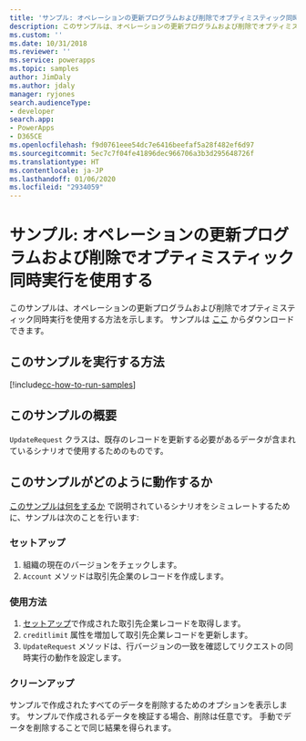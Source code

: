 ```yaml
---
title: 'サンプル: オペレーションの更新プログラムおよび削除でオプティミスティック同時実行を使用する (Common Data Service) | Microsoft Docs'
description: このサンプルは、オペレーションの更新プログラムおよび削除でオプティミスティック同時実行を使用する方法を示します。
ms.custom: ''
ms.date: 10/31/2018
ms.reviewer: ''
ms.service: powerapps
ms.topic: samples
author: JimDaly
ms.author: jdaly
manager: ryjones
search.audienceType:
- developer
search.app:
- PowerApps
- D365CE
ms.openlocfilehash: f9d0761eee54dc7e6416beefaf5a28f482ef6d97
ms.sourcegitcommit: 5ec7c7f04fe41896dec966706a3b3d295648726f
ms.translationtype: HT
ms.contentlocale: ja-JP
ms.lasthandoff: 01/06/2020
ms.locfileid: "2934059"
---
```

# <a name="sample-use-optimistic-concurrency-with-update-and-delete-operations"></a>サンプル: オペレーションの更新プログラムおよび削除でオプティミスティック同時実行を使用する

<!-- https://docs.microsoft.com/dynamics365/customer-engagement/developer/org-service/sample-use-optimistic-concurrency-update-delete-operations -->

このサンプルは、オペレーションの更新プログラムおよび削除でオプティミスティック同時実行を使用する方法を示します。 サンプルは [ここ](https://github.com/Microsoft/PowerApps-Samples/tree/master/cds/orgsvc/C%23/OptimisticConcurrency) からダウンロードできます。

## <a name="how-to-run-this-sample"></a>このサンプルを実行する方法

[!include[cc-how-to-run-samples](../../includes/cc-how-to-run-samples.md)]


## <a name="what-this-sample-does"></a>このサンプルの概要

`UpdateRequest` クラスは、既存のレコードを更新する必要があるデータが含まれているシナリオで使用するためのものです。

## <a name="how-this-sample-works"></a>このサンプルがどのように動作するか

[このサンプルは何をするか](#what-this-sample-does) で説明されているシナリオをシミュレートするために、サンプルは次のことを行います:

### <a name="setup"></a>セットアップ

1. 組織の現在のバージョンをチェックします。
1. `Account` メソッドは取引先企業のレコードを作成します。

### <a name="demonstrate"></a>使用方法

1. [セットアップ](#setup)で作成された取引先企業レコードを取得します。
1. `creditlimit` 属性を増加して取引先企業レコードを更新します。
1. `UpdateRequest` メソッドは、行バージョンの一致を確認してリクエストの同時実行の動作を設定します。

### <a name="clean-up"></a>クリーンアップ

サンプルで作成されたすべてのデータを削除するためのオプションを表示します。 サンプルで作成されるデータを検証する場合、削除は任意です。 手動でデータを削除することで同じ結果を得られます。
